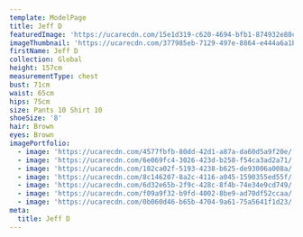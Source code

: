 ```yaml
---
template: ModelPage
title: Jeff D
featuredImage: 'https://ucarecdn.com/15e1d319-c620-4694-bfb1-874932e80ca3/'
imageThumbnail: 'https://ucarecdn.com/377985eb-7129-497e-8864-e444a6a1bc7c/'
firstName: Jeff D
collection: Global
height: 157cm
measurementType: chest
bust: 71cm
waist: 65cm
hips: 75cm
size: Pants 10 Shirt 10
shoeSize: '8'
hair: Brown
eyes: Brown
imagePortfolio:
  - image: 'https://ucarecdn.com/4577fbfb-80dd-42d1-a87a-da60d5a9f20e/'
  - image: 'https://ucarecdn.com/6e069fc4-3026-423d-b258-f54ca3ad2a71/'
  - image: 'https://ucarecdn.com/102ca02f-5193-4238-b625-de93006a008a/'
  - image: 'https://ucarecdn.com/8c146207-8a2c-4116-a045-1590355ed55f/'
  - image: 'https://ucarecdn.com/6d32e65b-2f9c-428c-8f4b-74e34e9cd749/'
  - image: 'https://ucarecdn.com/f09a9f32-b9fd-4002-8be9-ad70df52ccaa/'
  - image: 'https://ucarecdn.com/0b060d46-b65b-4704-9a61-75a5641f1d23/'
meta:
  title: Jeff D
---
```


